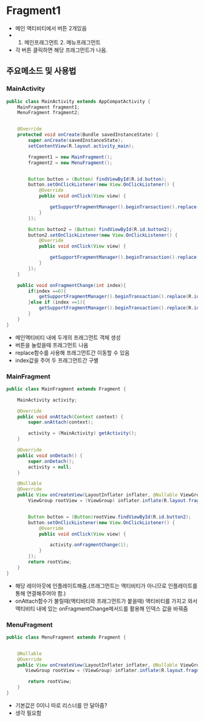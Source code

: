 # Fragment1
- 메인 액티비티에서 버튼 2개있음
- 1. 메인프래그먼트 2. 메뉴프래그먼트
- 각 버튼 클릭하면 해당 프래그먼트가 나옴.

## 주요메소드 및 사용법

### MainActivity

```Java
public class MainActivity extends AppCompatActivity {
    MainFragment fragment1;
    MenuFragment fragment2;


    @Override
    protected void onCreate(Bundle savedInstanceState) {
        super.onCreate(savedInstanceState);
        setContentView(R.layout.activity_main);

        fragment1 = new MainFragment();
        fragment2 = new MenuFragment();


        Button button = (Button) findViewById(R.id.button);
        button.setOnClickListener(new View.OnClickListener() {
            @Override
            public void onClick(View view) {

                getSupportFragmentManager().beginTransaction().replace(R.id.container, fragment1).commit();// 트랜젝션에 들어가야하므로 commit!
            }
        });

        Button button2 = (Button) findViewById(R.id.button2);
        button2.setOnClickListener(new View.OnClickListener() {
            @Override
            public void onClick(View view) {

                getSupportFragmentManager().beginTransaction().replace(R.id.container, fragment2).commit();// 트랜젝션에 들어가야하므로 commit!
            }
        });
    }

    public void onFragmentChange(int index){
        if(index ==0){
            getSupportFragmentManager().beginTransaction().replace(R.id.container, fragment1).commit();
        }else if (index ==1){
            getSupportFragmentManager().beginTransaction().replace(R.id.container, fragment2).commit();
        }
    }
}
```

- 메인액티비티 내에 두개의 프래그먼트 객체 생성
- 버튼을 눌렀을때 프래그먼트 나옴
- replace함수를 사용해 프래그먼트간 이동할 수 있음
- index값을 주어 두 프래그먼트간 구별

### MainFragment

```Java
public class MainFragment extends Fragment {

    MainActivity activity;

    @Override
    public void onAttach(Context context) {
        super.onAttach(context);

        activity = (MainActivity) getActivity();
    }

    @Override
    public void onDetach() {
        super.onDetach();
        activity = null;
    }

    @Nullable
    @Override
    public View onCreateView(LayoutInflater inflater, @Nullable ViewGroup container, @Nullable Bundle savedInstanceState) {
        ViewGroup rootView = (ViewGroup) inflater.inflate(R.layout.fragment_main, container, false);


        Button button = (Button)rootView.findViewById(R.id.button2);
        button.setOnClickListener(new View.OnClickListener() {
            @Override
            public void onClick(View view) {

                activity.onFragmentChange(1);
            }
        });
        return rootView;
    }
}
```

- 해당 레이아웃에 인플레이트해줌.(프래그먼트는 액티비티가 아니므로 인플레이트를 통해 연결해주어야 함.)
- onAttach함수가 불릴때(액티비티와 프래그먼트가 붙을때) 액티비티를 가지고 와서 액티비티 내에 있는 onFragmentChange메서드를 활용해 인덱스 값을 바꿔줌

### MenuFragment

```Java
public class MenuFragment extends Fragment {


    @Nullable
    @Override
    public View onCreateView(LayoutInflater inflater, @Nullable ViewGroup container, @Nullable Bundle savedInstanceState) {
       ViewGroup rootView = (ViewGroup) inflater.inflate(R.layout.fragment_menu, container, false);

        return rootView;
    }
}
```

- 기본값은 0이니 따로 리스너를 안 달아줌?
- 생각 필요함
